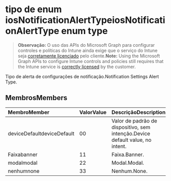 # <a name="iosnotificationalerttype-enum-type"></a><span data-ttu-id="68c83-101">tipo de enum iosNotificationAlertType</span><span class="sxs-lookup"><span data-stu-id="68c83-101">iosNotificationAlertType enum type</span></span>

> <span data-ttu-id="68c83-102">**Observação:** O uso das APIs do Microsoft Graph para configurar controles e políticas do Intune ainda exige que o serviço do Intune seja [corretamente licenciado](https://go.microsoft.com/fwlink/?linkid=839381) pelo cliente.</span><span class="sxs-lookup"><span data-stu-id="68c83-102">**Note:** Using the Microsoft Graph APIs to configure Intune controls and policies still requires that the Intune service is [correctly licensed](https://go.microsoft.com/fwlink/?linkid=839381) by the customer.</span></span>

<span data-ttu-id="68c83-103">Tipo de alerta de configurações de notificação.</span><span class="sxs-lookup"><span data-stu-id="68c83-103">Notification Settings Alert Type.</span></span>
## <a name="members"></a><span data-ttu-id="68c83-104">Membros</span><span class="sxs-lookup"><span data-stu-id="68c83-104">Members</span></span>
|<span data-ttu-id="68c83-105">Membro</span><span class="sxs-lookup"><span data-stu-id="68c83-105">Member</span></span>|<span data-ttu-id="68c83-106">Valor</span><span class="sxs-lookup"><span data-stu-id="68c83-106">Value</span></span>|<span data-ttu-id="68c83-107">Descrição</span><span class="sxs-lookup"><span data-stu-id="68c83-107">Description</span></span>|
|:---|:---|:---|
|<span data-ttu-id="68c83-108">deviceDefault</span><span class="sxs-lookup"><span data-stu-id="68c83-108">deviceDefault</span></span>|<span data-ttu-id="68c83-109">0</span><span class="sxs-lookup"><span data-stu-id="68c83-109">0</span></span>|<span data-ttu-id="68c83-110">Valor de padrão de dispositivo, sem intenção.</span><span class="sxs-lookup"><span data-stu-id="68c83-110">Device default value, no intent.</span></span>|
|<span data-ttu-id="68c83-111">Faixa</span><span class="sxs-lookup"><span data-stu-id="68c83-111">banner</span></span>|<span data-ttu-id="68c83-112">1</span><span class="sxs-lookup"><span data-stu-id="68c83-112">1</span></span>|<span data-ttu-id="68c83-113">Faixa.</span><span class="sxs-lookup"><span data-stu-id="68c83-113">Banner.</span></span>|
|<span data-ttu-id="68c83-114">modal</span><span class="sxs-lookup"><span data-stu-id="68c83-114">modal</span></span>|<span data-ttu-id="68c83-115">2</span><span class="sxs-lookup"><span data-stu-id="68c83-115">2</span></span>|<span data-ttu-id="68c83-116">Modal.</span><span class="sxs-lookup"><span data-stu-id="68c83-116">Modal.</span></span>|
|<span data-ttu-id="68c83-117">nenhum</span><span class="sxs-lookup"><span data-stu-id="68c83-117">none</span></span>|<span data-ttu-id="68c83-118">3</span><span class="sxs-lookup"><span data-stu-id="68c83-118">3</span></span>|<span data-ttu-id="68c83-119">Nenhum.</span><span class="sxs-lookup"><span data-stu-id="68c83-119">None.</span></span>|




